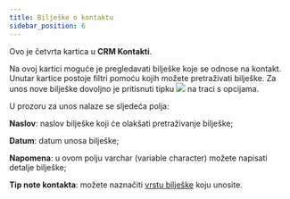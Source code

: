 ```yaml
---
title: Bilješke o kontaktu
sidebar_position: 6
---
```


Ovo je četvrta kartica u  **CRM Kontakti**.

Na ovoj kartici moguće je pregledavati bilješke koje se odnose na kontakt. Unutar kartice postoje filtri pomoću kojih možete pretraživati bilješke. 
Za unos nove bilješke dovoljno je pritisnuti tipku ![](/img/neutral/common/new.png) na traci s opcijama.  

U prozoru za unos nalaze se sljedeća polja:

**Naslov**: naslov bilješke koji će olakšati pretraživanje bilješke;

**Datum**: datum unosa bilješke;

**Napomena**: u ovom polju varchar (variable character) možete napisati detalje bilješke;

**Tip note kontakta**: možete naznačiti [vrstu bilješke](/docs/configurations/tables/crm/contacts/contact-note-type) koju unosite.
